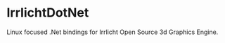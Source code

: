 IrrlichtDotNet
==============

Linux focused .Net bindings for Irrlicht Open Source 3d Graphics Engine.
